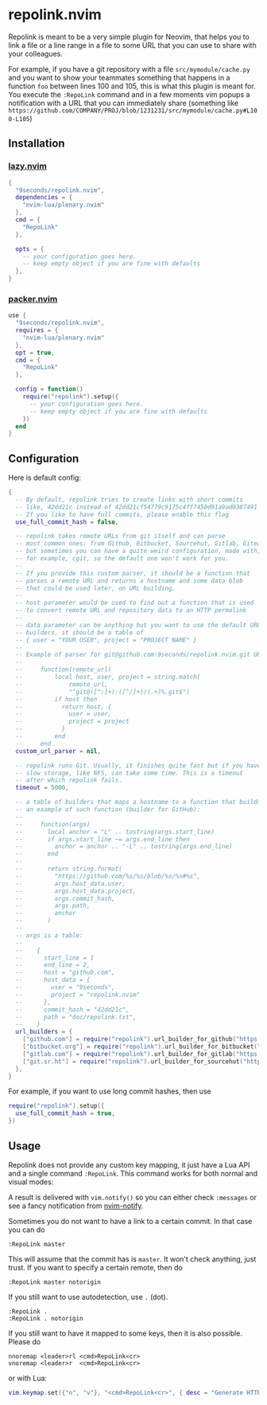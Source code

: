 # repolink.nvim

Repolink is meant to be a very simple plugin for Neovim, that helps you to link
a file or a line range in a file to some URL that you can use to share with
your colleagues.

For example, if you have a git repository with a file `src/mymodule/cache.py`
and you want to show your teammates something that happens in a function `foo`
between lines 100 and 105, this is what this plugin is meant for. You execute
the `:RepoLink` command and in a few moments vim popups a notification with a
URL that you can immediately share (something like
`https://github.com/COMPANY/PROJ/blob/1231231/src/mymodule/cache.py#L100-L105`)


## Installation

### [lazy.nvim](https://github.com/folke/lazy.nvim)

```lua
{
  "9seconds/repolink.nvim",
  dependencies = {
    "nvim-lua/plenary.nvim"
  },
  cmd = {
    "RepoLink"
  },

  opts = {
    -- your configuration goes here.
    -- keep empty object if you are fine with defaults
  },
}
```

### [packer.nvim](https://github.com/wbthomason/packer.nvim)

```lua
use {
  "9seconds/repolink.nvim",
  requires = {
    "nvim-lua/plenary.nvim"
  },
  opt = true,
  cmd = {
    "RepoLink"
  },

  config = function()
    require("repolink").setup({
      -- your configuration goes here.
      -- keep empty object if you are fine with defaults
    })
  end
}
```

## Configuration

Here is default config:

```lua
{
  -- By default, repolink tries to create links with short commits
  -- like, 42dd21c instead of 42dd21cf54779c9175c4ff7450d91a9ad0387491
  -- If you like to have full commits, please enable this flag
  use_full_commit_hash = false,

  -- repolink takes remote URLs from git itself and can parse
  -- most common ones: from Github, Bitbucket, Sourcehut, Gitlab, Gitea, etc.
  -- but sometimes you can have a quite weird configuration, made with,
  -- for example, cgit, so the default one won't work for you.
  --
  -- If you provide this custom parser, it should be a function that
  -- parses a remote URL and returns a hostname and some data blob
  -- that could be used later, on URL building.
  --
  -- host parameter would be used to find out a function that is used
  -- to convert remote URL and repository data to an HTTP permalink
  --
  -- data parameter can be anything but you want to use the default URL
  -- builders, it should be a table of
  -- { user = "YOUR USER", project = "PROJECT NAME" }
  --
  -- Example of parser for git@github.com:9seconds/repolink.nvim.git URL:
  --
  --     function(remote_url)
  --         local host, user, project = string.match(
  --             remote_url,
  --             "^git@([^:]+):([^/]+)/(.+)%.git$")
  --         if host then
  --           return host, {
  --             user = user,
  --             project = project
  --           }
  --         end
  --     end
  custom_url_parser = nil,

  -- repolink runs Git. Usually, it finishes quite fast but if you have a
  -- slow storage, like NFS, can take some time. This is a timeout
  -- after which repolink fails.
  timeout = 5000,

  -- a table of builders that maps a hostname to a function that builds URL.
  -- an example of such function (builder for GitHub):
  --
  --     function(args)
  --       local anchor = "L" .. tostring(args.start_line)
  --       if args.start_line ~= args.end_line then
  --         anchor = anchor .. "-L" .. tostring(args.end_line)
  --       end
  --
  --       return string.format(
  --         "https://github.com/%s/%s/blob/%s/%s#%s",
  --         args.host_data.user,
  --         args.host_data.project,
  --         args.commit_hash,
  --         args.path,
  --         anchor
  --       )
  --
  -- args is a table:
  --
  --    {
  --      start_line = 1
  --      end_line = 2,
  --      host = "github.com",
  --      host_data = {
  --        user = "9seconds",
  --        project = "repolink.nvim"
  --      },
  --      commit_hash = "42dd21c",
  --      path = "doc/repolink.txt",
  --    }
  url_builders = {
    ["github.com"] = require("repolink").url_builder_for_github("https://github.com"),
    ["bitbucket.org"] = require("repolink").url_builder_for_bitbucket("https://bitbucket.org"),
    ["gitlab.com"] = require("repolink").url_builder_for_gitlab("https://gitlab.com"),
    ["git.sr.ht"] = require("repolink").url_builder_for_sourcehut("https://git.sr.ht"),
  },
}
```

For example, if you want to use long commit hashes, then use

```lua
require("repolink").setup({
  use_full_commit_hash = true,
})
```

## Usage

Repolink does not provide any custom key mapping, it just have a Lua API and
a single command `:RepoLink`. This command works for both normal and visual modes:

A result is delivered with
`vim.notify()` so you can either check `:messages` or see a fancy notification
from [nvim-notify](https://github.com/rcarriga/nvim-notify).

Sometimes you do not want to have a link to a certain commit. In that case
you can do

```vim
:RepoLink master
```

This will assume that the commit has is `master`. It won't check anything, just
trust. If you want to specify a certain remote, then do

```vim
:RepoLink master notorigin
```

If you still want to use autodetection, use `.` (dot).

```vim
:RepoLink .
:RepoLink . notorigin
```

If you still want to have it mapped to some keys, then it is also possible.
Please do

```vim
nnoremap <leader>rl <cmd>RepoLink<cr>
vnoremap <leader>r  <cmd>RepoLink<cr>
```

or with Lua:

```lua
vim.keymap.set({"n", "v"}, "<cmd>RepoLink<cr>", { desc = "Generate HTTP permalink" })
```
